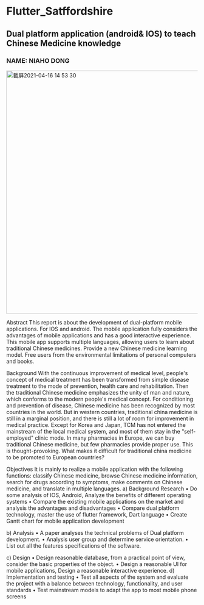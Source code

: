 # Flutter_Satffordshire

## Dual platform application (android& IOS) to teach Chinese Medicine knowledge

### NAME: NIAHO DONG

 <img width="638" alt="截屏2021-04-16 14 53 30" src="https://user-images.githubusercontent.com/79064198/115034525-83ae9480-9ec3-11eb-9a03-6e0fadeaf44b.png">
 
Abstract
This report is about the development of dual-platform mobile applications. For IOS and android. The mobile application fully considers the advantages of mobile applications and has a good interactive experience. This mobile app supports multiple languages, allowing users to learn about traditional Chinese medicines. Provide a new Chinese medicine learning model. Free users from the environmental limitations of personal computers and books.

Background
With the continuous improvement of medical level, people's concept of medical treatment has been transformed from simple disease treatment to the mode of prevention, health care and rehabilitation. Then the traditional Chinese medicine emphasizes the unity of man and nature, which conforms to the modern people's medical concept. For conditioning and prevention of disease, Chinese medicine has been recognized by most countries in the world.
But in western countries, traditional china medicine is still in a marginal position, and there is still a lot of room for improvement in medical practice. Except for Korea and Japan, TCM has not entered the mainstream of the local medical system, and most of them stay in the "self- employed" clinic mode.
In many pharmacies in Europe, we can buy traditional Chinese medicine, but few pharmacies provide proper use. This is thought-provoking. What makes it difficult for traditional china medicine to be promoted to European countries?

Objectives
It is mainly to realize a mobile application with the following functions: classify Chinese medicine, browse Chinese medicine information, search for drugs according to symptoms, make comments on Chinese medicine, and translate in multiple languages.
a) Background Research
• Do some analysis of IOS, Android, Analyze the benefits of different operating systems
• Compare the existing mobile applications on the market and analysis the advantages and disadvantages
• Compare dual platform technology, master the use of flutter framework, Dart language
• Create Gantt chart for mobile application development

b) Analysis
• A paper analyses the technical problems of Dual platform development.
• Analysis user group and determine service orientation.
• List out all the features specifications of the software.

c) Design
• Design reasonable database, from a practical point of view, consider the basic properties of
the object.
• Design a reasonable UI for mobile applications, Design a reasonable interactive experience.
d) Implementation and testing
• Test all aspects of the system and evaluate the project with a balance between technology,
functionality, and user standards
• Test mainstream models to adapt the app to most mobile phone screens
